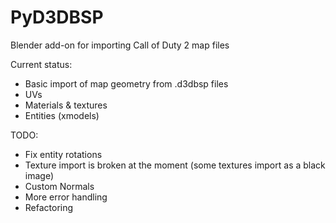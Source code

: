 # PyD3DBSP
Blender add-on for importing Call of Duty 2 map files

Current status:
  - Basic import of map geometry from .d3dbsp files
  - UVs
  - Materials & textures
  - Entities (xmodels)
  
TODO:
  - Fix entity rotations
  - Texture import is broken at the moment (some textures import as a black image)
  - Custom Normals
  - More error handling
  - Refactoring

